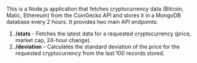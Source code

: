 This is a Node.js application that fetches cryptocurrency data (Bitcoin, Matic, Ethereum) from the CoinGecko API and stores it in a MongoDB database every 2 hours. It provides two main API endpoints:

1. **/stats** - Fetches the latest data for a requested cryptocurrency (price, market cap, 24-hour change).
2. **/deviation** - Calculates the standard deviation of the price for the requested cryptocurrency from the last 100 records stored.
